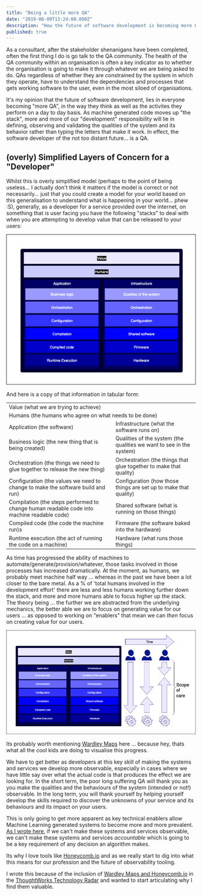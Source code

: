 ```yaml
---
title: "Being a little more QA" 
date: "2019-08-09T13:24:00.000Z"
description: "How the future of software development is becoming more QA"
published: true
---
```

As a consultant, after the stakeholder shenanigans have been completed, often the first thing I do is go talk to the QA community. The health of the QA community within an organisation is often a key indicator as to whether the organisation is going to make it through whatever we are being asked to do. QAs regardless of whether they are constrained by the system in which they operate, have to understand the dependencies and processes that gets working software to the user, even in the most siloed of organisations. 

It's my opinion that the future of software development, lies in everyone becoming "more QA", in the way they think as well as the activites they perform on a day to day basis. As machine generated code moves up "the stack", more and more of our "development" responsibility will lie in defining, observing and validating the qualities of the system and its behavior rather than typing the letters that make it work. In effect, the software developer of the not too distant future... is a QA.

## (overly) Simplified Layers of Concern for a "Developer"

Whilst this is overly simplified model (perhaps to the point of being useless... I actually don't think it matters if the model is correct or not necessarily... just that you could create a model for your world based on this generalisation to understand what is happening in your world... phew :S), generally, as a developer for a service provided over the internet, on something that is user facing you have the following "stacks" to deal with when you are attempting to develop value that can be released to your users:

![A simplified view of the layers of concern for a "Developer", an accessible, table form of this diagram follows](./stacks.png)

And here is a copy of that information in tabular form:

<table> 
    <tr><td colspan="2">Value (what we are trying to achieve)</td></tr>
    <tr><td colspan="2">Humans (the humans who agree on what needs to be done)</td></tr>
    <tr><td>Application (the software)</td><td>Infrastructure (what the software runs on)</td></tr>
    <tr><td>Business logic (the new thing that is being created)</td><td>Qualities of the system (the qualities we want to see in the system)</td></tr>
    <tr><td>Orchestration (the things we need to glue together to release the new thing)</td><td>Orchestration (the things that glue together to make that quality)</td></tr>
    <tr><td>Configuration (the values we need to change to make the software build and run)</td><td>Configuration (how those things are set up to make that quality)</td></tr>
    <tr><td>Compilation (the steps performed to change human readable code into machine readable code)</td><td>Shared software (what is running on those things)</td></tr>
    <tr><td>Compiled code (the code the machine run)s</td><td>Firmware (the software baked into the hardware)</td></tr>
    <tr><td>Runtime execution (the act of running the code on a machine)</td><td>Hardware (what runs those things)</td></tr>
</table>

As time has progressed the ability of machines to automate/generate/provision/whatever, those tasks involved in those processes has increased dramatically. At the moment, as humans, we probably meet machine half way ... whereas in the past we have been a lot closer to the bare metal. As a % of 'total humans involved in the development effort' there are less and less humans working further down the stack, and more and more humans able to focus higher up the stack. The theory being ... the further we are abstracted from the underlying mechanics, the better able we are to focus on generating value for our users ... as opposed to working on "enablers" that mean we can *then* focus on creating value for our users.

![Showing how, over time, machines have enabled more and more human effort to focus on the top of the stack](./qa_value.png)

Its probably worth mentioning [Wardley Maps](https://medium.com/wardleymaps) here ... because hey, thats what all the cool kids are doing to visualise this progress.

We have to get better as developers at this key skill of making the systems and services we develop more observable, especially in cases where we have little say over what the actual code is that produces the effect we are looking for. In the short term, the poor long suffering QA will thank you as you make the qualities and the behaviours of the system (intended or not!) observable. In the long term, you will thank yourself by helping yourself develop the skills required to discover the unknowns of your service and its behaviours and its impact on your users.

This is only going to get more apparent as key technical enablers allow Machine Learning generated systems to become more and more prevalent. [As I wrote here](https://www.defmyfunc.com/2019-04-06_ai_ml_healthcare_and_observability), if we can't make these systems and services observable, we can't make these systems and services *accountable* which is going to be a key requirement of any decision an algorithm makes.

Its why I love tools like [Honeycomb.io](https://www.honeycomb.io) and as we really start to dig into what this means for our profession and the future of observability tooling.

I wrote this because of the inclusion of [Wardley Maps and Honeycomb.io](https://twitter.com/defmyfunc/status/1121094326745010176?s=20) in the [ThoughtWorks Technology Radar](https://www.thoughtworks.com/radar) and wanted to start articulating why I find them valuable.